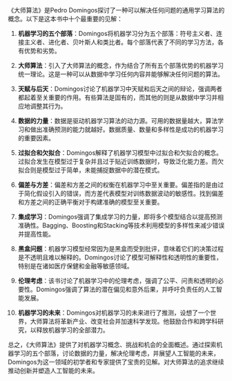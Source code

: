 《大师算法》是Pedro Domingos探讨了一种可以解决任何问题的通用学习算法的概念。以下是这本书中十个最重要的见解：

1. **机器学习的五个部落**：Domingos将机器学习分为五个部落：符号主义者、连接主义者、进化者、贝叶斯人和类比者。每个部落代表了不同的学习方法，各有优势和劣势。

2. **大师算法**：引入了大师算法的概念，作为结合了所有五个部落优势的机器学习统一理论。这是一种可以从数据中学习任何内容并能够解决任何问题的算法。

3. **天赋与后天**：Domingos讨论了机器学习中天赋和后天之间的辩论，强调两者都起着至关重要的作用。有些算法是固有的，而其他的则是从数据中学习并相应地调整其行为。

4. **数据的力量**：数据是驱动机器学习算法的动力源。可用的数据量越大，算法学习和做出准确预测的能力就越好。数据质量、数量和多样性是成功的机器学习的重要因素。

5. **过拟合和欠拟合**：Domingos解释了机器学习模型中过拟合和欠拟合的概念。过拟合发生在模型过于复杂并且过于贴近训练数据时，导致泛化能力差。而欠拟合则是模型过于简单，未能捕捉数据中的潜在模式。

6. **偏差与方差**：偏差和方差之间的权衡在机器学习中至关重要。偏差指的是由过于简化假设引入的错误，而方差代表模型对训练数据波动的敏感性。找到偏差和方差之间的正确平衡对于构建准确的模型至关重要。

7. **集成学习**：Domingos强调了集成学习的力量，即将多个模型结合以提高预测准确性。Bagging、Boosting和Stacking等技术利用模型的多样性来减少错误并提高性能。

8. **黑盒问题**：机器学习模型经常因为是黑盒而受到批评，意味着它们的决策过程是不透明且难以解释的。Domingos讨论了模型可解释性和透明性的重要性，特别是在诸如医疗保健和金融等敏感领域。

9. **伦理考虑**：该书讨论了机器学习中的伦理考虑，强调了公平、问责和透明的必要性。Domingos强调了算法的潜在偏见和意外后果，并呼吁负责任的人工智能发展。

10. **机器学习的未来**：Domingos对机器学习的未来进行了推测，设想了一个世界，大师算法将革新产业、改变社会并加速科学发现。他鼓励合作和跨学科研究，以释放机器学习的全部潜力。

总之，《大师算法》提供了对机器学习概念、挑战和机会的全面概述。通过探索机器学习的五个部落，讨论数据的力量，解决伦理考虑，并展望人工智能的未来，Domingos为这一领域的初学者和专家提供了宝贵的见解。对大师算法的追求继续推动创新并塑造人工智能的未来。